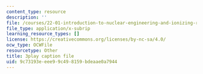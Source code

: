 ```yaml
---
content_type: resource
description: ''
file: /courses/22-01-introduction-to-nuclear-engineering-and-ionizing-radiation-fall-2016/9c73193eeee99c498159bdeaae0a7944_RCSCg40NgD4.srt
file_type: application/x-subrip
learning_resource_types: []
license: https://creativecommons.org/licenses/by-nc-sa/4.0/
ocw_type: OCWFile
resourcetype: Other
title: 3play caption file
uid: 9c73193e-eee9-9c49-8159-bdeaae0a7944
---
```

